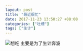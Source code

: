 ```yaml
---
layout: post
title: "最近很忙"
date: 2017-11-23 13:50:27 +08:00
categories: ["吐槽"]
tags: ["生计"]
---
```


![想吃][1]
主要是为了生计奔波


  [1]: https://xy07-1251893119.costj.myqcloud.com/2017/11/23/3369068529.jpg